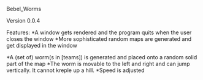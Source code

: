 Bebel_Worms

Version 0.0.4

Features:
*A window gets rendered and the program quits when the user closes the window
*More sophisticated random maps are generated and get displayed in the window

*A (set of) worm(s in [teams]) is generated and placed onto a random solid part of the map
*The worm is movable to the left and right and can jump vertically. It cannot kreple up a hill.
*Speed is adjusted
